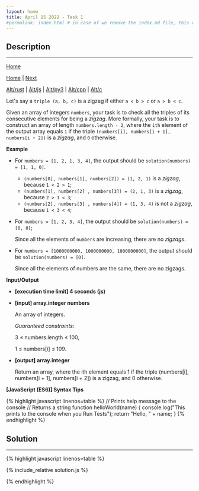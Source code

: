 ```yaml
---
layout: home
title: April 15 2022 - Task 1
#permalink: index.html # in case of we remove the index.md file, this doc will be the index page
---
```


<div class="row">
<div class="columnStmt" markdown="1">

## Description
------

[Home](../README.md)

[Home](../README.md) | [Next](../220415_Task_2/README.md)

[Alt/rust](./Alt_rust/README.md) | [Alt/js](./Alt_js/README.html) | [Alt/py3](./Alt_py3/README.md) | [Alt/cpp](./Alt_cpp/README.md) | [Alt/c](./Alt_c/README.md)

Let's say a `triple (a, b, c)` is a zigzag if either `a < b > c` or `a > b < c`.

Given an array of integers `numbers`, your task is to check all the triples of its consecutive elements for being a *zigzag*. More formally, your task is to construct an array of length `numbers.length - 2`, where the `ith` element of the output array equals `1` if the triple `(numbers[i], numbers[i + 1], numbers[i + 2])` is a *zigzag*, and `0` otherwise.

**Example**

-   For `numbers = [1, 2, 1, 3, 4]`, the output should be `solution(numbers) = [1, 1, 0]`.

    -   `(numbers[0], numbers[1], numbers[2]) = (1, 2, 1)` is a *zigzag*, because `1 < 2 > 1`;
    -   `(numbers[1], numbers[2] , numbers[3]) = (2, 1, 3)` is a *zigzag*, because `2 > 1 < 3`;
    -   `(numbers[2], numbers[3] , numbers[4]) = (1, 3, 4)` is not a *zigzag*, because `1 < 3 < 4`;

-   For `numbers = [1, 2, 3, 4]`, the output should be `solution(numbers) = [0, 0]`;

    Since all the elements of `numbers` are increasing, there are no *zigzags*.

-   For `numbers = [1000000000, 1000000000, 1000000000]`, the output should be `solution(numbers) = [0]`.

    Since all the elements of numbers are the same, there are no zigzags.

**Input/Output**

* **[execution time limit] 4 seconds (js)**

* **[input] array.integer numbers**

    An array of integers.

    *Guaranteed constraints:*

    3 ≤ numbers.length ≤ 100,

    1 ≤ numbers[i] ≤ 109.

* **[output] array.integer**

    Return an array, where the ith element equals 1 if the triple (numbers[i], numbers[i + 1], numbers[i + 2]) is a zigzag, and 0 otherwise.

**[JavaScript (ES6)] Syntax Tips**

{% highlight javascript linenos=table %}
// Prints help message to the console
// Returns a string
function helloWorld(name) {
    console.log("This prints to the console when you Run Tests");
    return "Hello, " + name;
}
{% endhighlight %}

</div>
<div class="columnSol" markdown="1">

## Solution
------

{% highlight javascript linenos=table %}

{% include_relative solution.js %}

{% endhighlight %}

</div>
</div>
